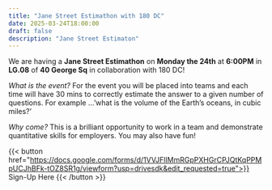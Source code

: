 ```yaml
---
title: "Jane Street Estimathon with 180 DC"
date: 2025-03-24T18:00:00
draft: false
description: "Jane Street Estimaton"
---
```

We are having a **Jane Street Estimathon** on **Monday the 24th** at **6:00PM** in **LG.08** of **40 George Sq** in collaboration with 180 DC! 

*What is the event?*
For the event you will be placed into teams and each time will have 30 mins to correctly estimate the answer to a given number of questions. For example …’what is the volume of the Earth’s oceans, in cubic miles?’

*Why come?*
This is a brilliant opportunity to work in a team and demonstrate quantitative skills for employers. You may also have fun!

{{< button href="https://docs.google.com/forms/d/1VVJFlIMmRGpPXHGrCPJQtKqPPMpUCJhBFk-tOZ8SR1g/viewform?usp=drivesdk&edit_requested=true">}}
Sign-Up Here
{{< /button >}}

